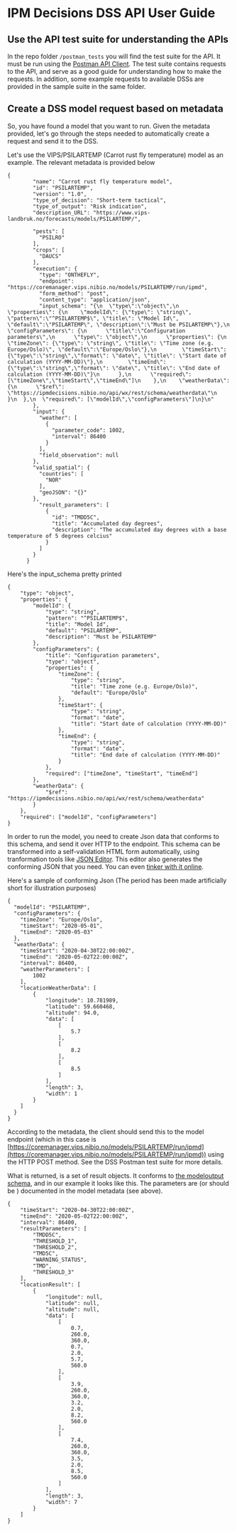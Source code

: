 # IPM Decisions DSS API User Guide

## Use the API test suite for understanding the APIs
In the repo folder `/postman_tests` you will find the test suite for the API. It must be run using the [Postman API Client](https://www.postman.com/product/api-client/). The test suite contains requests to the API, and serve as a good guide for understanding how to make the requests. In addition, some example requests to available DSSs are provided in the sample suite in the same folder.

## Create a DSS model request based on metadata
So, you have found a model that you want to run. Given the metadata provided, let's go through the steps needed to automatically create a request and send it to the DSS.

Let's use the VIPS/PSILARTEMP (Carrot rust fly temperature) model as an example. The relevant metadata is provided below

```
{
        "name": "Carrot rust fly temperature model",
        "id": "PSILARTEMP",
        "version": "1.0",
        "type_of_decision": "Short-term tactical",
        "type_of_output": "Risk indication",
        "description_URL": "https://www.vips-landbruk.no/forecasts/models/PSILARTEMP/",
        
        "pests": [
          "PSILRO"
        ],
        "crops": [
          "DAUCS"
        ],
        "execution": {
          "type": "ONTHEFLY",
          "endpoint": "https://coremanager.vips.nibio.no/models/PSILARTEMP/run/ipmd",
          "form_method": "post",
          "content_type": "application/json",
          "input_schema": "{\n  \"type\":\"object\",\n  \"properties\": {\n    \"modelId\": {\"type\": \"string\", \"pattern\":\"^PSILARTEMP$\", \"title\": \"Model Id\", \"default\":\"PSILARTEMP\", \"description\":\"Must be PSILARTEMP\"},\n    \"configParameters\": {\n      \"title\":\"Configuration parameters\",\n      \"type\": \"object\",\n      \"properties\": {\n        \"timeZone\": {\"type\": \"string\", \"title\": \"Time zone (e.g. Europe/Oslo)\", \"default\":\"Europe/Oslo\"},\n        \"timeStart\": {\"type\":\"string\",\"format\": \"date\", \"title\": \"Start date of calculation (YYYY-MM-DD)\"},\n        \"timeEnd\": {\"type\":\"string\",\"format\": \"date\", \"title\": \"End date of calculation (YYYY-MM-DD)\"}\n      },\n      \"required\": [\"timeZone\",\"timeStart\",\"timeEnd\"]\n    },\n    \"weatherData\": {\n      \"$ref\": \"https://ipmdecisions.nibio.no/api/wx/rest/schema/weatherdata\"\n    }\n  },\n  \"required\": [\"modelId\",\"configParameters\"]\n}\n"
        },
        "input": {
          "weather": [
            {
              "parameter_code": 1002,
              "interval": 86400
            }
          ],
          "field_observation": null
        },
        "valid_spatial": {
          "countries": [
            "NOR"
          ],
          "geoJSON": "{}"
        },
          "result_parameters": [
            {
              "id": "TMDD5C",
              "title": "Accumulated day degrees",
              "description": "The accumulated day degrees with a base temperature of 5 degrees celcius"
            }
          ]
        }
      }
```
Here's the input_schema pretty printed

```
{
	"type": "object",
	"properties": {
		"modelId": {
			"type": "string",
			"pattern": "^PSILARTEMP$",
			"title": "Model Id",
			"default": "PSILARTEMP",
			"description": "Must be PSILARTEMP"
		},
		"configParameters": {
			"title": "Configuration parameters",
			"type": "object",
			"properties": {
				"timeZone": {
					"type": "string",
					"title": "Time zone (e.g. Europe/Oslo)",
					"default": "Europe/Oslo"
				},
				"timeStart": {
					"type": "string",
					"format": "date",
					"title": "Start date of calculation (YYYY-MM-DD)"
				},
				"timeEnd": {
					"type": "string",
					"format": "date",
					"title": "End date of calculation (YYYY-MM-DD)"
				}
			},
			"required": ["timeZone", "timeStart", "timeEnd"]
		},
		"weatherData": {
			"$ref": "https://ipmdecisions.nibio.no/api/wx/rest/schema/weatherdata"
		}
	},
	"required": ["modelId", "configParameters"]
}
```
In order to run the model, you need to create Json data that conforms to this schema, and send it over HTTP to the endpoint. This schema can be transformed into a self-validation HTML form automatically, using tranformation tools like [JSON Editor](https://github.com/json-editor/json-editor). This editor also generates the conforming JSON that you  need. You can even [tinker with it online](https://json-editor.github.io/json-editor/).

Here's a sample of conforming Json (The period has been made artificially short for illustration purposes)

```
{
  "modelId": "PSILARTEMP",
  "configParameters": {
    "timeZone": "Europe/Oslo",
    "timeStart": "2020-05-01",
    "timeEnd": "2020-05-03"
  },
  "weatherData": {
    "timeStart": "2020-04-30T22:00:00Z",
    "timeEnd": "2020-05-02T22:00:00Z",
    "interval": 86400,
    "weatherParameters": [
        1002
    ],
    "locationWeatherData": [
        {
            "longitude": 10.781989,
            "latitude": 59.660468,
            "altitude": 94.0,
            "data": [
                [
                    5.7
                ],
                [
                    8.2
                ],
                [
                    8.5
                ]
            ],
            "length": 3,
            "width": 1
        }
    ]
  }
}
```
According to the metadata, the client should send this to the model endpoint (which in this case is [https://coremanager.vips.nibio.no/models/PSILARTEMP/run/ipmd](https://coremanager.vips.nibio.no/models/PSILARTEMP/run/ipmd)) using the HTTP POST method. See the DSS Postman test suite for more details. 

What is returned, is a set of result objects. It conforms to [the modeloutput schema](https://ipmdecisions.nibio.no/api/dss/rest/schema/modeloutput), and in our example it looks like this. The parameters are (or should be ) documented in the model metadata (see above).

```
{
    "timeStart": "2020-04-30T22:00:00Z",
    "timeEnd": "2020-05-02T22:00:00Z",
    "interval": 86400,
    "resultParameters": [
        "TMDD5C",
        "THRESHOLD_1",
        "THRESHOLD_2",
        "TMD5C",
        "WARNING_STATUS",
        "TMD",
        "THRESHOLD_3"
    ],
    "locationResult": [
        {
            "longitude": null,
            "latitude": null,
            "altitude": null,
            "data": [
                [
                    0.7,
                    260.0,
                    360.0,
                    0.7,
                    2.0,
                    5.7,
                    560.0
                ],
                [
                    3.9,
                    260.0,
                    360.0,
                    3.2,
                    2.0,
                    8.2,
                    560.0
                ],
                [
                    7.4,
                    260.0,
                    360.0,
                    3.5,
                    2.0,
                    8.5,
                    560.0
                ]
            ],
            "length": 3,
            "width": 7
        }
    ]
}
```
